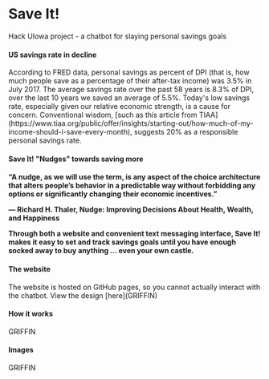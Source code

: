# Save It!
Hack UIowa project - a chatbot for slaying personal savings goals

<h4>US savings rate in decline</h4>
According to FRED data, personal savings as percent of DPI (that is, how much people save as a percentage of their after-tax income) was 3.5% in July 2017.
The average savings rate over the past 58 years is 8.3% of DPI, over the last 10 years we saved an average of 5.5%. Today's low savings rate, especially given our relative economic strength, is a cause for concern.
Conventional wisdom, [such as this article from TIAA](https://www.tiaa.org/public/offer/insights/starting-out/how-much-of-my-income-should-i-save-every-month), suggests 20% as a responsible personal savings rate.

<h4>Save It! "Nudges" towards saving more<h4>
“A nudge, as we will use the term, is any aspect of the choice architecture that alters people’s behavior in a predictable way without forbidding any options or significantly changing their economic incentives.”

― Richard H. Thaler, Nudge: Improving Decisions About Health, Wealth, and Happiness

Through both a website and convenient text messaging interface, Save It! makes it easy to set and track savings goals until you have enough socked away to buy anything ... even your own castle.

<h4>The website</h4>
The website is hosted on GitHub pages, so you cannot actually interact with the chatbot. View the design [here](GRIFFIN)

<h4>How it works</h4>
GRIFFIN


<h4>Images</h4>
GRIFFIN
